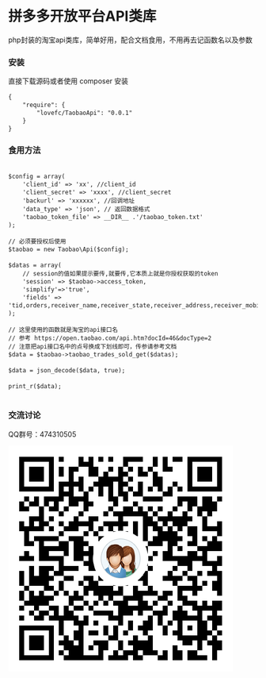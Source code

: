 # 拼多多开放平台API类库

php封装的淘宝api类库，简单好用，配合文档食用，不用再去记函数名以及参数


### 安装

直接下载源码或者使用 composer 安装

````
{
    "require": {
        "lovefc/TaobaoApi": "0.0.1"
    }		
}
````

### 食用方法

````

$config = array(
    'client_id' => 'xx', //client_id
	'client_secret' => 'xxxx', //client_secret
	'backurl' => 'xxxxxx', //回调地址
	'data_type' => 'json', // 返回数据格式
	'taobao_token_file' => __DIR__ .'/taobao_token.txt'
);

// 必须要授权后使用
$taobao = new Taobao\Api($config);

$datas = array(
    // session的值如果提示要传,就要传,它本质上就是你授权获取的token
    'session' => $taobao->access_token,
    'simplify'=>'true',
    'fields' => 'tid,orders,receiver_name,receiver_state,receiver_address,receiver_mobile,receiver_phone,shop_pick,buyer_nick,receiver_town,o2o_shop_name'
);

// 这里使用的函数就是淘宝的api接口名
// 参考 https://open.taobao.com/api.htm?docId=46&docType=2
// 注意把api接口名中的点号换成下划线即可，传参请参考文档
$data = $taobao->taobao_trades_sold_get($datas);

$data = json_decode($data, true);

print_r($data);


````

### 交流讨论

QQ群号：474310505

![avatar](/qq.png)
